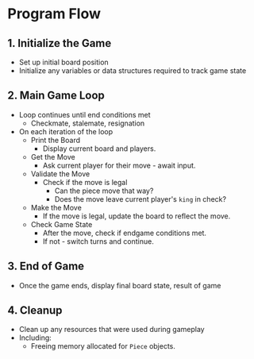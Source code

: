 # Program Flow

## 1. Initialize the Game
- Set up initial board position
- Initialize any variables or data structures required to track game state

## 2. Main Game Loop
- Loop continues until end conditions met
  - Checkmate, stalemate, resignation
- On each iteration of the loop
  - Print the Board
    - Display current board and players.
  - Get the Move
    - Ask current player for their move - await input. 
  - Validate the Move
    - Check if the move is legal
      - Can the piece move that way?
      - Does the move leave current player's `king` in check?
  - Make the Move
    - If the move is legal, update the board to reflect the move.
  - Check Game State
    - After the move, check if endgame conditions met.
    - If not - switch turns and continue.

## 3. End of Game
- Once the game ends, display final board state, result of game

## 4. Cleanup
- Clean up any resources that were used during gameplay
- Including: 
  - Freeing memory allocated for `Piece` objects. 

